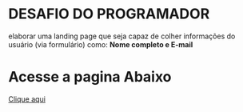 # DESAFIO DO PROGRAMADOR
elaborar uma landing page que seja capaz
de colher informações do usuário (via formulário) como: **Nome completo e E-mail**


# Acesse a pagina Abaixo
[ Clique aqui](https://tiagojdsa1.github.io/DesafioPROGRAMADOR)
